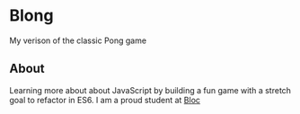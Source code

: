 # Blong

My verison of the classic Pong game

## About

Learning more about about JavaScript by building a fun game with a stretch goal to refactor in ES6. I am a proud student at [Bloc](https://www.bloc.io)